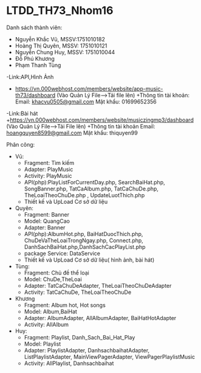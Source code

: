# LTDD_TH73_Nhom16
Danh sách thành viên:
- Nguyễn Khắc Vũ, MSSV:1751010182
- Hoàng Thị Quyên, MSSV: 1751010121
- Nguyễn Chung Huy, MSSV: 1751010044
- Đỗ Phú Khương
- Phạm Thanh Tùng


-Link:API,Hình Ảnh
  + https://vn.000webhost.com/members/website/app-music-th73/dashboard
  (Vào Quản Lý File-->Tải file lên)
  +Thông tin tài khoản:
    Email: khacvu0505@gmail.com
    Mật khẩu: 01699652356
 
 -Link:Bài hát
  +https://vn.000webhost.com/members/website/musiczingmp3/dashboard
  (Vào Quản Lý File-->Tải File lên)
  +Thông tin tài khoản
    Email: hoangquyen8599@gmail.com
    Mật khẩu: thiquyen99
  

Phân công:
  - Vũ: 
    + Fragment: Tìm kiếm
    + Adapter: PlayMusic
    + Activity: PlayMusic
    + API(php):PlayListForCurrentDay.php, SearchBaiHat.php, SongBanner.php, TatCaAlbum.php, TatCaChuDe.php, TheLoaiTheoChuDe.php ,                     UpdateLuotThich.php
    + Thiết kế và UpLoad Cơ sở dữ liệu
  - Quyên: 
    + Fragment: Banner
    + Model: QuangCao
    + Adapter: Banner
    + API(php):AlbumHot.php, BaiHatDuocThich.php, ChuDeVaTheLoaiTrongNgay.php, Connect.php, DanhSachBaiHat.php,DanhSachCacPlayList.php
    + package Service: DataService
    + Thiết kế và UpLoad Cơ sở dữ liệu( hình ảnh, bài hát)
  - Tùng: 
    + Fragment: Chủ đề thể loại
    + Model: ChuDe,TheLoai
    + Adapter: TatCaChuDeAdapter, TheLoaiTheoChuDeAdapter
    + Activity: TatCaChuDe, TheLoaiTheoChuDe
  - Khương 
    + Fragment: Album hot, Hot songs
    + Model: Album,BaiHat
    + Adapter: AlbumAdapter, AllAlbumAdapter, BaiHatHotAdapter
    + Activity: AllAlbum
  - Huy: 
    + Fragment: Playlist, Danh_Sach_Bai_Hat_Play
    + Model: Playlist
    + Adapter: PlaylistAdapter, DanhsachbaihatAdapter, ListPlaylistAdapter, MainViewPagerAdapter, ViewPagerPlaylistMusic
    + Activity: AllPlaylist, Danhsachbaihat
